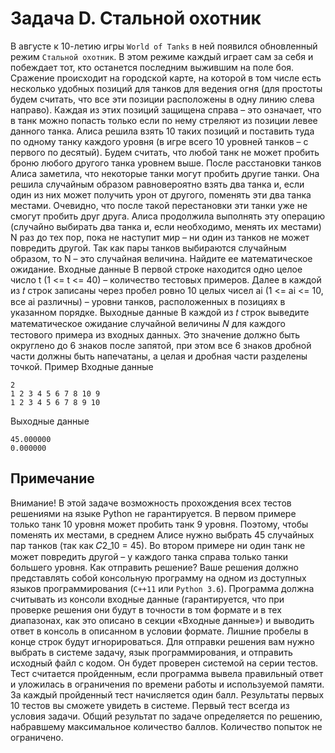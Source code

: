 # Задача D. Стальной охотник

В августе к 10-летию игры `World of Tanks` в ней появился обновленный режим `Стальной охотник`. В этом режиме каждый играет сам за себя и побеждает тот, кто останется последним выжившим на поле боя. Сражение происходит на городской карте, на которой в том числе есть несколько удобных позиций для танков для ведения огня (для простоты будем считать, что все эти позиции расположены в одну линию слева направо). Каждая из этих позиций защищена справа – это означает, что в танк можно попасть только если по нему стреляют из позиции левее данного танка. Алиса решила взять 10 таких позиций и поставить туда по одному танку каждого уровня (в игре всего 10 уровней танков – с первого по десятый). Будем считать, что любой танк не может пробить броню любого другого танка уровнем выше. После расстановки танков Алиса заметила, что некоторые танки могут пробить другие танки. Она решила случайным образом равновероятно взять два танка и, если один из них может получить урон от другого, поменять эти два танка местами. Очевидно, что после такой перестановки эти танки уже не смогут пробить друг друга. Алиса продолжила выполнять эту операцию (случайно выбирать два танка и, если необходимо, менять их местами) N раз до тех пор, пока не наступит мир – ни один из танков не может повредить другой. Так как пары танков выбираются случайным образом, то N – это случайная величина. Найдите ее математическое ожидание.
Входные данные
В первой строке находится одно целое число t (1 <= t <= 40) – количество тестовых примеров. Далее в каждой из 𝑡 строк записаны через пробел ровно 10 целых чисел ai (1 <= ai <= 10, все ai различны) – уровни танков, расположенных в позициях в указанном порядке.
Выходные данные
В каждой из 𝑡 строк выведите математическое ожидание случайной величины 𝑁 для каждого тестового примера из входных данных. Это значение должно быть округлено до 6 знаков после запятой, при этом все 6 знаков дробной части должны быть напечатаны, а целая и дробная части разделены точкой.
Пример
Входные данные

```text
2
1 2 3 4 5 6 7 8 10 9
1 2 3 4 5 6 7 8 9 10
```

Выходные данные

```text
45.000000
0.000000
```

## Примечание

Внимание! В этой задаче возможность прохождения всех тестов решениями на языке Python не гарантируется.
В первом примере только танк 10 уровня может пробить танк 9 уровня. Поэтому, чтобы поменять их местами, в среднем Алисе нужно выбрать 45 случайных пар танков (так как 𝐶2_10 = 45). Во втором примере ни один танк
не может повредить другой – у каждого танка справа только танки большего уровня.
Как отправить решение?
Ваше решения должно представлять собой консольную программу на одном из доступных языков программирования (`C++11` или `Python 3.6`). Программа должна считывать из консоли входные данные (гарантируется, что при проверке решения они будут в точности в том формате и в тех диапазонах, как это описано в секции «Входные данные») и выводить ответ в консоль в описанном в условии формате. Лишние пробелы в конце строк будут игнорироваться. Для отправки решения вам нужно выбрать в системе задачу, язык программирования, и отправить исходный файл с кодом. Он будет проверен системой на серии тестов. Тест считается пройденным, если программа вывела правильный ответ и уложилась в ограничения по времени работы и используемой памяти. За каждый пройденный тест начисляется один балл. Результаты первых 10 тестов вы сможете увидеть в системе. Первый тест всегда из условия задачи. Общий результат по задаче определяется по решению, набравшему максимальное количество баллов. Количество попыток не ограничено.
